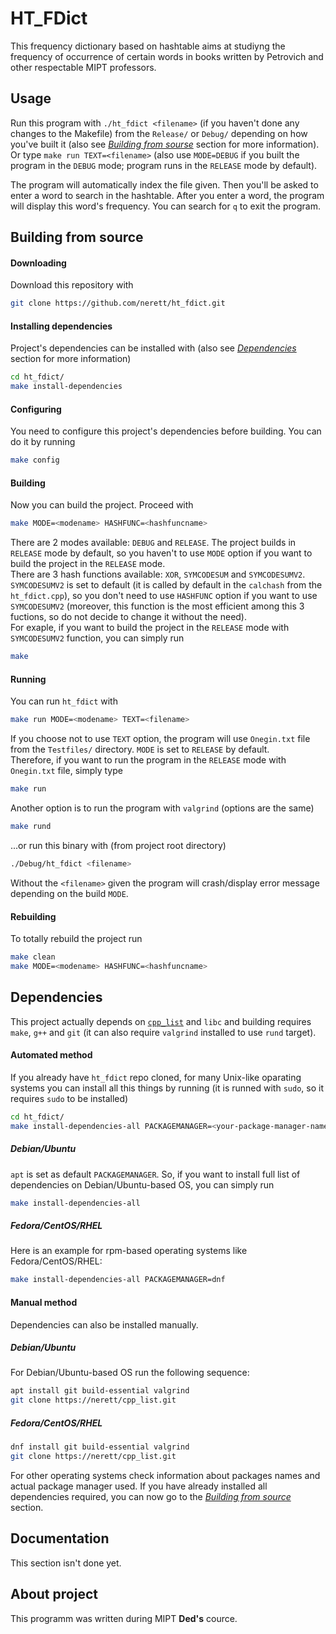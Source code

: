 # HT_FDict
This frequency dictionary based on hashtable aims at studiyng the frequency of occurrence of certain words in books written by Petrovich and other respectable MIPT professors.

## Usage
Run this program with `./ht_fdict <filename>` (if you haven't done any changes to the Makefile) from the `Release/` or `Debug/` depending on how you've built it (also see [*Building from sourse*](https://github.com/nerett/ht_fdict#building-from-source) section for more information). Or type `make run TEXT=<filename>` (also use `MODE=DEBUG` if you built the program in the `DEBUG` mode; program runs in the `RELEASE` mode by default).

The program will automatically index the file given. Then you'll be asked to enter a word to search in the hashtable. After you enter a word, the program will display this word's frequency. You can search for `q` to exit the program.

## Building from source
#### Downloading
Download this repository with

```bash
git clone https://github.com/nerett/ht_fdict.git
```

#### Installing dependencies
Project's dependencies can be installed with (also see [*Dependencies*](https://github.com/nerett/ht_fdict#dependencies) section for more information)

```bash
cd ht_fdict/
make install-dependencies
```

#### Configuring
You need to configure this project's dependencies before building. You can do it by running

```bash
make config
```

#### Building
Now you can build the project. Proceed with

```bash
make MODE=<modename> HASHFUNC=<hashfuncname>
```

There are 2 modes available: `DEBUG` and `RELEASE`. The project builds in `RELEASE` mode by default, so you haven't to use `MODE` option if you want to build the project in the `RELEASE` mode.  
There are 3 hash functions available: `XOR`, `SYMCODESUM` and `SYMCODESUMV2`. `SYMCODESUMV2` is set to default (it is called by default in the `calchash` from the `ht_fdict.cpp`), so you don't need to use `HASHFUNC` option if you want to use `SYMCODESUMV2` (moreover, this function is the most efficient among this 3 fuctions, so do not decide to change it without the need).  
For exaple, if you want to build the project in the `RELEASE` mode with `SYMCODESUMV2` function, you can simply run

```bash
make
```

#### Running
You can run `ht_fdict` with

```bash
make run MODE=<modename> TEXT=<filename>
```

If you choose not to use `TEXT` option, the program will use `Onegin.txt` file from the `Testfiles/` directory.
`MODE` is set to `RELEASE` by default.  
Therefore, if you want to run the program in the `RELEASE` mode with `Onegin.txt` file, simply type

```bash
make run
```

Another option is to run the program with `valgrind` (options are the same)

```bash
make rund
```

...or run this binary with (from project root directory)

```bash
./Debug/ht_fdict <filename>
```

Without the `<filename>` given the program will crash/display error message depending on the build `MODE`.

#### Rebuilding
To totally rebuild the project run

```bash
make clean
make MODE=<modename> HASHFUNC=<hashfuncname>
```

## Dependencies
This project actually depends on [`cpp_list`](https://github.com/nerett/cpp_list.git) and `libc` and building requires `make`, `g++` and `git` (it can also require `valgrind` installed to use `rund` target).

#### Automated method
If you already have `ht_fdict` repo cloned, for many Unix-like oparating systems you can install all this things by running (it is runned with `sudo`, so it requires `sudo` to be installed)

```bash
cd ht_fdict/
make install-dependencies-all PACKAGEMANAGER=<your-package-manager-name>
```

##### Debian/Ubuntu
`apt` is set as default `PACKAGEMANAGER`. So, if you want to install full list of dependencies on Debian/Ubuntu-based OS, you can simply run

```bash
make install-dependencies-all
```

##### Fedora/CentOS/RHEL
Here is an example for rpm-based operating systems like Fedora/CentOS/RHEL:

```bash
make install-dependencies-all PACKAGEMANAGER=dnf
```

#### Manual method
Dependencies can also be installed manually.

##### Debian/Ubuntu
For Debian/Ubuntu-based OS run the following sequence:

```bash
apt install git build-essential valgrind
git clone https://nerett/cpp_list.git
```

##### Fedora/CentOS/RHEL

```bash
dnf install git build-essential valgrind
git clone https://nerett/cpp_list.git
```

For other operating systems check information about packages names and actual package manager used.
If you have already installed all dependencies required, you can now go to the [*Building from source*](https://github.com/nerett/ht_fdict#building-from-source) section.


## Documentation
This section isn't done yet.

## About project
This programm was written during MIPT **Ded's** cource.
